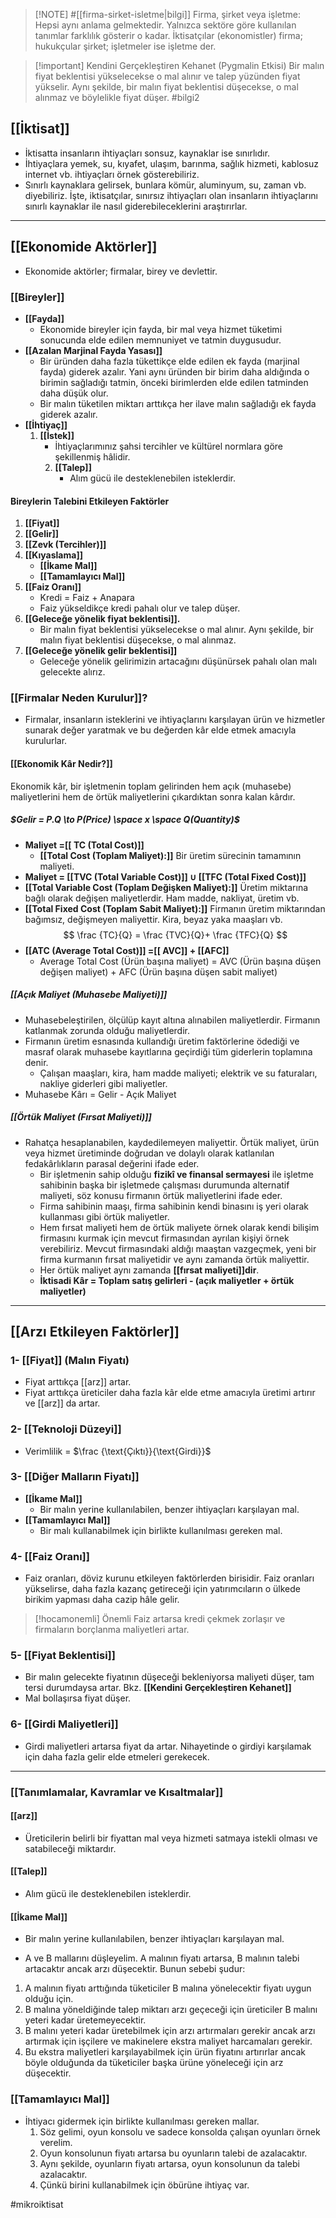 
> [!NOTE] #[[firma-sirket-isletme|bilgi]]
> Firma, şirket veya işletme: Hepsi aynı anlama gelmektedir. Yalnızca sektöre göre kullanılan tanımlar farklılık gösterir o kadar. İktisatçılar (ekonomistler) firma; hukukçular şirket; işletmeler ise işletme der. 

> [!important] Kendini Gerçekleştiren Kehanet (Pygmalin Etkisi)
> Bir malın fiyat beklentisi yükselecekse o mal alınır ve talep yüzünden fiyat yükselir. Aynı şekilde, bir malın fiyat beklentisi düşecekse, o mal alınmaz ve böylelikle fiyat düşer. #bilgi2

## [[İktisat]]
- İktisatta insanların ihtiyaçları sonsuz, kaynaklar ise sınırlıdır.
- İhtiyaçlara yemek, su, kıyafet, ulaşım, barınma, sağlık hizmeti, kablosuz internet vb. ihtiyaçları örnek gösterebiliriz.
- Sınırlı kaynaklara gelirsek, bunlara kömür, aluminyum, su, zaman vb. diyebiliriz.
İşte, iktisatçılar, sınırsız ihtiyaçları olan insanların ihtiyaçlarını sınırlı kaynaklar ile nasıl giderebileceklerini araştırırlar.

---
## [[Ekonomide Aktörler]]
- Ekonomide aktörler; firmalar, birey ve devlettir.
### [[Bireyler]]
- **[[Fayda]]**
	- Ekonomide bireyler için fayda, bir mal veya hizmet tüketimi sonucunda elde edilen memnuniyet ve tatmin duygusudur.
- **[[Azalan Marjinal Fayda Yasası]]**
	- Bir üründen daha fazla tükettikçe elde edilen ek fayda (marjinal fayda) giderek azalır. Yani aynı üründen bir birim daha aldığında o birimin sağladığı tatmin, önceki birimlerden elde edilen tatminden daha düşük olur.
	- Bir malın tüketilen miktarı arttıkça her ilave malın sağladığı ek fayda giderek azalır.
- **[[İhtiyaç]]**
	1. **[[İstek]]**
		- İhtiyaçlarımınız şahsi tercihler ve kültürel normlara göre şekillenmiş hâlidir.
		 2. **[[Talep]]**
			- Alım gücü ile desteklenebilen isteklerdir.
#### Bireylerin Talebini Etkileyen Faktörler
1. **[[Fiyat]]**
2. **[[Gelir]]**
3. **[[Zevk (Tercihler)]]**
4. **[[Kıyaslama]]**
	- **[[İkame Mal]]**
	- **[[Tamamlayıcı Mal]]**
5. **[[Faiz Oranı]]**
	- $\text{Kredi = Faiz + Ana‎‎‎para}$
	- Faiz yükseldikçe kredi pahalı olur ve talep düşer.
6. **[[Geleceğe yönelik fiyat beklentisi]].**
	- Bir malın fiyat beklentisi yükselecekse o mal alınır. Aynı şekilde, bir malın fiyat beklentisi düşecekse, o mal alınmaz.
7. **[[Geleceğe yönelik gelir beklentisi]]**
	- Geleceğe yönelik gelirimizin artacağını düşünürsek pahalı olan malı gelecekte alırız.
### [[Firmalar Neden Kurulur]]?
- Firmalar, insanların isteklerini ve ihtiyaçlarını karşılayan ürün ve hizmetler sunarak değer yaratmak ve bu değerden kâr elde etmek amacıyla kurulurlar.
#### [[Ekonomik Kâr Nedir?]]
Ekonomik kâr, bir işletmenin toplam gelirinden hem açık (muhasebe) maliyetlerini hem de örtük maliyetlerini çıkardıktan sonra kalan kârdır.

 ##### $Gelir = P.Q \to P(Price) \space x \space  Q(Quantity)$

- **Maliyet =[[ TC (Total Cost)]]** 
	- **[[Total Cost (Toplam Maliyet):]]** Bir üretim sürecinin tamamının maliyeti.
- **Maliyet = [[TVC (Total Variable Cost)]] ∪ [[TFC (Total Fixed Cost)]]** <br>
- **[[Total Variable Cost (Toplam Değişken Maliyet):]]** Üretim miktarına bağlı olarak değişen maliyetlerdir. Ham madde, nakliyat, üretim vb.
- **[[Total Fixed Cost (Toplam Sabit Maliyet):]]** Firmanın üretim miktarından bağımsız, değişmeyen maliyettir. Kira, beyaz yaka maaşları vb.
$$
\frac {TC}{Q} = \frac {TVC}{Q}+ \frac {TFC}{Q}
$$
- **[[ATC (Average Total Cost)]] =[[ AVC]] + [[AFC]]**
	- Average Total Cost  (Ürün başına maliyet) = AVC (Ürün başına düşen değişen maliyet) + AFC (Ürün başına düşen sabit maliyet)
##### [[Açık Maliyet (Muhasebe Maliyeti)]]
- Muhasebeleştirilen, ölçülüp kayıt altına alınabilen maliyetlerdir. Firmanın katlanmak zorunda olduğu maliyetlerdir.
- Firmanın üretim esnasında kullandığı üretim faktörlerine ödediği ve masraf olarak muhasebe kayıtlarına geçirdiği tüm giderlerin toplamına denir.
	- Çalışan maaşları, kira, ham madde maliyeti; elektrik ve su faturaları, nakliye giderleri gibi maliyetler.
- Muhasebe Kârı = Gelir - Açık Maliyet 
##### [[Örtük Maliyet (Fırsat Maliyeti)]]
- Rahatça hesaplanabilen, kaydedilemeyen maliyettir. Örtük maliyet, ürün veya hizmet üretiminde doğrudan ve dolaylı olarak katlanılan fedakârlıkların parasal değerini ifade eder.
	- Bir işletmenin sahip olduğu **fizikî ve finansal sermayesi** ile işletme sahibinin başka bir işletmede çalışması durumunda alternatif maliyeti, söz konusu firmanın örtük maliyetlerini ifade eder.
	- Firma sahibinin maaşı, firma sahibinin kendi binasını iş yeri olarak kullanması gibi örtük maliyetler.
	- Hem fırsat maliyeti hem de örtük maliyete örnek olarak kendi bilişim firmasını kurmak için mevcut firmasından ayrılan kişiyi örnek verebiliriz. Mevcut firmasındaki aldığı maaştan vazgeçmek, yeni bir firma kurmanın fırsat maliyetidir ve aynı zamanda örtük maliyettir.
	- Her örtük maliyet aynı zamanda **[[fırsat maliyeti]]dir**.
	- **İktisadi Kâr = Toplam satış gelirleri - (açık maliyetler + örtük maliyetler)**

---

## [[Arzı Etkileyen Faktörler]]
### 1- [[Fiyat]] (Malın Fiyatı)
- Fiyat arttıkça [[arz]] artar.
- Fiyat arttıkça üreticiler daha fazla kâr elde etme amacıyla üretimi artırır ve [[arz]] da artar.
### 2- [[Teknoloji Düzeyi]]
- $\text{Verimlilik}$ = $\frac {\text{Çıktı}}{\text{Girdi}}$
### 3- [[Diğer Malların Fiyatı]]
- **[[İkame Mal]]**
	- Bir malın yerine kullanılabilen, benzer ihtiyaçları karşılayan mal.
- **[[Tamamlayıcı Mal]]**
	- Bir malı kullanabilmek için birlikte kullanılması gereken mal.
### 4- [[Faiz Oranı]]
- Faiz oranları, döviz kurunu etkileyen faktörlerden birisidir. Faiz oranları yükselirse, daha fazla kazanç getireceği için yatırımcıların o ülkede birikim yapması daha cazip hâle gelir.

> [!hocamonemli] Önemli
> Faiz artarsa kredi çekmek zorlaşır ve firmaların borçlanma maliyetleri artar.

### 5- [[Fiyat Beklentisi]]
- Bir malın gelecekte fiyatının düşeceği bekleniyorsa maliyeti düşer, tam tersi durumdaysa artar. Bkz. **[[Kendini Gerçekleştiren Kehanet]]**
- Mal bollaşırsa fiyat düşer.
### 6- [[Girdi Maliyetleri]]
- Girdi maliyetleri artarsa fiyat da artar. Nihayetinde o girdiyi karşılamak için daha fazla gelir elde etmeleri gerekecek.


---

### [[Tanımlamalar, Kavramlar ve Kısaltmalar]]

#### [[arz]]
- Üreticilerin belirli bir fiyattan mal veya hizmeti satmaya istekli olması ve satabileceği miktardır.
#### [[Talep]]
- Alım gücü ile desteklenebilen isteklerdir.
#### [[İkame Mal]]
- Bir malın yerine kullanılabilen, benzer ihtiyaçları karşılayan mal.

- A ve B mallarını düşleyelim. A malının fiyatı artarsa, B malının talebi artacaktır ancak arzı düşecektir. Bunun sebebi şudur:
1. A malının fiyatı arttığında tüketiciler B malına yönelecektir fiyatı uygun olduğu için.
2. B malına yöneldiğinde talep miktarı arzı geçeceği için üreticiler B malını yeteri kadar üretemeyecektir.
3. B malını yeteri kadar üretebilmek için arzı artırmaları gerekir ancak arzı artırmak için işçilere ve makinelere ekstra maliyet harcamaları gerekir.
4. Bu ekstra maliyetleri karşılayabilmek için ürün fiyatını artırırlar ancak böyle olduğunda da tüketiciler başka ürüne yöneleceği için arz düşecektir.
### [[Tamamlayıcı Mal]]
- İhtiyacı gidermek için birlikte kullanılması gereken mallar.
	1. Söz gelimi, oyun konsolu ve sadece konsolda çalışan oyunları örnek verelim.
	2. Oyun konsolunun fiyatı artarsa bu oyunların talebi de azalacaktır. 
	3. Aynı şekilde, oyunların fiyatı artarsa, oyun konsolunun da talebi azalacaktır.
	4. Çünkü birini kullanabilmek için öbürüne ihtiyaç var.

#mikroiktisat